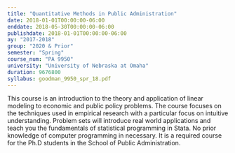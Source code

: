 ```yaml
---
title: "Quantitative Methods in Public Administration"
date: 2018-01-01T00:00:00-06:00
enddate: 2018-05-30T00:00:00-06:00
publishdate: 2018-01-01T00:00:00-06:00
ay: "2017-2018"
group: "2020 & Prior"
semester: "Spring"
course_num: "PA 9950"
university: "University of Nebraska at Omaha"
duration: 9676800
syllabus: goodman_9950_spr_18.pdf
---
```


This course is an introduction to the theory and application of linear modeling to economic and public policy problems. The course focuses on the techniques used in empirical research with a particular focus on intuitive understanding. Problem sets will introduce real world applications and teach you the fundamentals of statistical programming in Stata. No prior knowledge of computer programming in necessary. It is a required course for the Ph.D students in the School of Public Administration.
